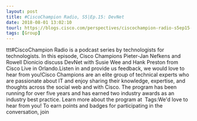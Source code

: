 ```yaml
---
layout: post
title: #CiscoChampion Radio, S5|Ep.15: DevNet
date: 2018-08-01 13:02:10
tourl: https://blogs.cisco.com/perspectives/ciscochampion-radio-s5ep15-devnet
tags: [Group]
---
```

ttt#CiscoChampion Radio is a podcast series by technologists for technologists. In this episode, Cisco Champions Pieter-Jan Nefkens and Rowell Dionicio discuss DevNet with Susie Wee and Hank Preston from Cisco Live in Orlando.Listen in and provide us feedback, we would love to hear from you!Cisco Champions are an elite group of technical experts who are passionate about IT and enjoy sharing their knowledge, expertise, and thoughts across the social web and with Cisco. The program has been running for over five years and has earned two industry awards as an industry best practice. Learn more about the program at  Tags:We'd love to hear from you! To earn points and badges for participating in the conversation, join 